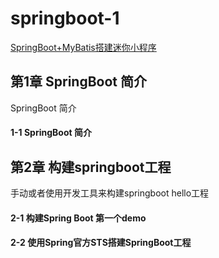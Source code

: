 # springboot-1
[SpringBoot+MyBatis搭建迷你小程序](https://www.imooc.com/learn/945)<br>


## 第1章 SpringBoot 简介<br>
SpringBoot 简介<br>

  #### 1-1 SpringBoot 简介<br>


## 第2章 构建springboot工程<br>
手动或者使用开发工具来构建springboot hello工程<br>

  #### 2-1 构建Spring Boot 第一个demo<br>
  #### 2-2 使用Spring官方STS搭建SpringBoot工程<br>
